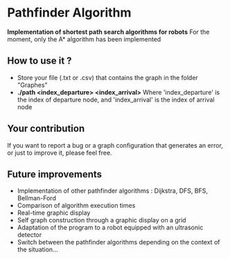 # Pathfinder Algorithm

**Implementation of shortest path search algorithms for robots**
For the moment, only the A* algorithm has been implemented

## How to use it ?
- Store your file (.txt or .csv) that contains the graph in the folder "Graphes"
- **./path <filename> <index_departure> <index_arrival>**
Where 'index_departure' is the index of departure node, and 'index_arrival' is the index of arrival node

## Your contribution
If you want to report a bug or a graph configuration that generates an error, or just to improve it, please feel free.

## Future improvements
- Implementation of other pathfinder algorithms : Dijkstra, DFS, BFS, Bellman-Ford
- Comparison of algorithm execution times
- Real-time graphic display
- Self graph construction through a graphic display on a grid
- Adaptation of the program to a robot equipped with an ultrasonic detector
- Switch between the pathfinder algorithms depending on the context of the situation...
